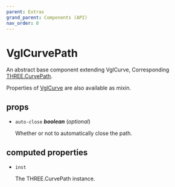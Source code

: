 ```yaml
---
parent: Extras
grand_parent: Components (API)
nav_order: 0
---
```

# VglCurvePath

An abstract base component extending VglCurve, Corresponding
[THREE.CurvePath](https://threejs.org/docs/index.html#api/extras/core/CurvePath).

Properties of [VglCurve](vgl-curve) are also available as mixin. 

## props 

- `auto-close` ***boolean*** (*optional*) 

  Whether or not to automatically close the path. 

## computed properties 

- `inst` 

  The THREE.CurvePath instance. 

